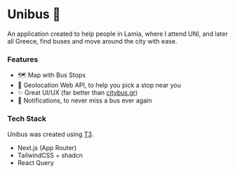# Unibus 🚌

An application created to help people in Lamia, where I attend UNI, and later all Greece, find buses and move around the city with ease.

### Features

- 🗺️ Map with Bus Stops
- 📍 Geolocation Web API, to help you pick a stop near you
- ✨ Great UI/UX (far better than [citybus.gr](https://lamia.citybus.gr/el/stops))
- 🔔 Notifications, to never miss a bus ever again

### Tech Stack

Unibus was created using [T3](https://create.t3.gg/).

- Next.js (App Router)
- TailwindCSS + shadcn
- React Query
